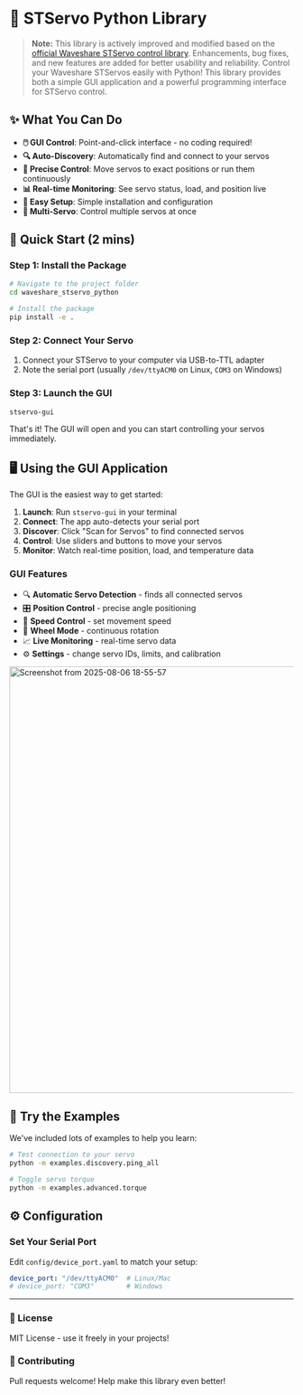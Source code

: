 # 🤖 STServo Python Library

> **Note:** This library is actively improved and modified based on the [official Waveshare STServo control library](https://files.waveshare.com/wiki/Bus_Servo_Driver_HAT_A/STServo_Python.zip). Enhancements, bug fixes, and new features are added for better usability and reliability.
Control your Waveshare STServos easily with Python! This library provides both a simple GUI application and a powerful programming interface for STServo control.

## ✨ What You Can Do

- **🖱️ GUI Control**: Point-and-click interface - no coding required!
- **🔍 Auto-Discovery**: Automatically find and connect to your servos
- **🎯 Precise Control**: Move servos to exact positions or run them continuously
- **📊 Real-time Monitoring**: See servo status, load, and position live
- **🔧 Easy Setup**: Simple installation and configuration
- **👥 Multi-Servo**: Control multiple servos at once

## 🚀 Quick Start (2 mins)

### Step 1: Install the Package
```bash
# Navigate to the project folder
cd waveshare_stservo_python

# Install the package
pip install -e .
```

### Step 2: Connect Your Servo
1. Connect your STServo to your computer via USB-to-TTL adapter
2. Note the serial port (usually `/dev/ttyACM0` on Linux, `COM3` on Windows)

### Step 3: Launch the GUI
```bash
stservo-gui
```

That's it! The GUI will open and you can start controlling your servos immediately.

## 🖥️ Using the GUI Application

The GUI is the easiest way to get started:

1. **Launch**: Run `stservo-gui` in your terminal
2. **Connect**: The app auto-detects your serial port
3. **Discover**: Click "Scan for Servos" to find connected servos
4. **Control**: Use sliders and buttons to move your servos
5. **Monitor**: Watch real-time position, load, and temperature data

### GUI Features
- 🔍 **Automatic Servo Detection** - finds all connected servos
- 🎛️ **Position Control** - precise angle positioning
- 🏃 **Speed Control** - set movement speed  
- 🔄 **Wheel Mode** - continuous rotation
- 📈 **Live Monitoring** - real-time servo data
- ⚙️ **Settings** - change servo IDs, limits, and calibration

<img width="1020" height="755" alt="Screenshot from 2025-08-06 18-55-57" src="https://github.com/user-attachments/assets/b3f5b3d9-ae0a-4d5b-a184-6a13a79c087c" />

## 🎯 Try the Examples

We've included lots of examples to help you learn:

```bash
# Test connection to your servo
python -m examples.discovery.ping_all

# Toggle servo torque  
python -m examples.advanced.torque
```

## ⚙️ Configuration

### Set Your Serial Port
Edit `config/device_port.yaml` to match your setup:
```yaml
device_port: "/dev/ttyACM0"  # Linux/Mac
# device_port: "COM3"        # Windows
```

---

### 📄 License
MIT License - use it freely in your projects!

### 🤝 Contributing
Pull requests welcome! Help make this library even better!
